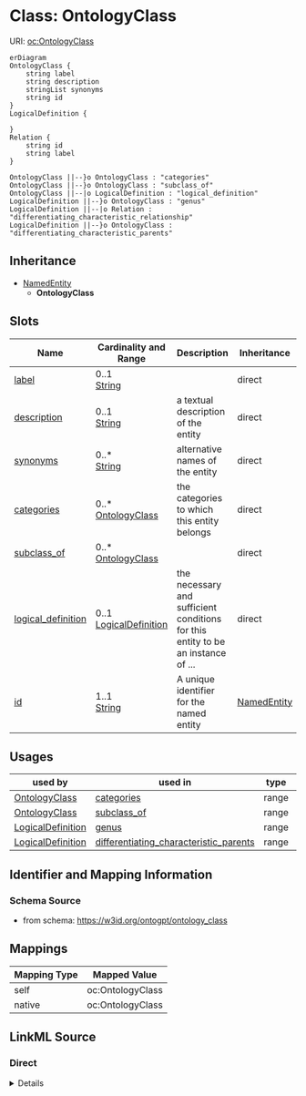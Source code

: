 # Class: OntologyClass



URI: [oc:OntologyClass](http://w3id.org/ontogpt/ontology-class-templateOntologyClass)


```mermaid
erDiagram
OntologyClass {
    string label  
    string description  
    stringList synonyms  
    string id  
}
LogicalDefinition {

}
Relation {
    string id  
    string label  
}

OntologyClass ||--}o OntologyClass : "categories"
OntologyClass ||--}o OntologyClass : "subclass_of"
OntologyClass ||--|o LogicalDefinition : "logical_definition"
LogicalDefinition ||--}o OntologyClass : "genus"
LogicalDefinition ||--|o Relation : "differentiating_characteristic_relationship"
LogicalDefinition ||--}o OntologyClass : "differentiating_characteristic_parents"

```




## Inheritance
* [NamedEntity](NamedEntity.md)
    * **OntologyClass**



## Slots

| Name | Cardinality and Range | Description | Inheritance |
| ---  | --- | --- | --- |
| [label](label.md) | 0..1 <br/> [String](String.md) |  | direct |
| [description](description.md) | 0..1 <br/> [String](String.md) | a textual description of the entity | direct |
| [synonyms](synonyms.md) | 0..* <br/> [String](String.md) | alternative names of the entity | direct |
| [categories](categories.md) | 0..* <br/> [OntologyClass](OntologyClass.md) | the categories to which this entity belongs | direct |
| [subclass_of](subclass_of.md) | 0..* <br/> [OntologyClass](OntologyClass.md) |  | direct |
| [logical_definition](logical_definition.md) | 0..1 <br/> [LogicalDefinition](LogicalDefinition.md) | the necessary and sufficient conditions for this entity to be an instance of ... | direct |
| [id](id.md) | 1..1 <br/> [String](String.md) | A unique identifier for the named entity | [NamedEntity](NamedEntity.md) |





## Usages

| used by | used in | type | used |
| ---  | --- | --- | --- |
| [OntologyClass](OntologyClass.md) | [categories](categories.md) | range | [OntologyClass](OntologyClass.md) |
| [OntologyClass](OntologyClass.md) | [subclass_of](subclass_of.md) | range | [OntologyClass](OntologyClass.md) |
| [LogicalDefinition](LogicalDefinition.md) | [genus](genus.md) | range | [OntologyClass](OntologyClass.md) |
| [LogicalDefinition](LogicalDefinition.md) | [differentiating_characteristic_parents](differentiating_characteristic_parents.md) | range | [OntologyClass](OntologyClass.md) |






## Identifier and Mapping Information







### Schema Source


* from schema: https://w3id.org/ontogpt/ontology_class





## Mappings

| Mapping Type | Mapped Value |
| ---  | ---  |
| self | oc:OntologyClass |
| native | oc:OntologyClass |





## LinkML Source

<!-- TODO: investigate https://stackoverflow.com/questions/37606292/how-to-create-tabbed-code-blocks-in-mkdocs-or-sphinx -->

### Direct

<details>
```yaml
name: OntologyClass
from_schema: https://w3id.org/ontogpt/ontology_class
rank: 1000
is_a: NamedEntity
attributes:
  label:
    name: label
    description: the name of the main entity being defined
    from_schema: https://w3id.org/ontogpt/ontology_class
    rank: 1000
  description:
    name: description
    description: a textual description of the entity
    from_schema: https://w3id.org/ontogpt/ontology_class
    rank: 1000
  synonyms:
    name: synonyms
    description: alternative names of the entity
    from_schema: https://w3id.org/ontogpt/ontology_class
    rank: 1000
    multivalued: true
  categories:
    name: categories
    annotations:
      prompt:
        tag: prompt
        value: semicolon-separated list of categories to which the entity belongs.
          These may be taken from an upper level ontology such as COB, BioLink, or
          UMLS semantic types.
    description: the categories to which this entity belongs.
    from_schema: https://w3id.org/ontogpt/ontology_class
    rank: 1000
    multivalued: true
    range: OntologyClass
  subclass_of:
    name: subclass_of
    annotations:
      prompt:
        tag: prompt
        value: semicolon-separated list of parent classes, indicating broader concepts.
          E.g. if the input text is "a type of bone", then the parent class is "bone"
    from_schema: https://w3id.org/ontogpt/ontology_class
    rank: 1000
    multivalued: true
    range: OntologyClass
  logical_definition:
    name: logical_definition
    annotations:
      prompt:
        tag: prompt
        value: the necessary and sufficient conditions for this entity to be an instance
          of this class, written in OWL manchester syntax, e.g. bone and (part_of
          some 'hand')
    description: the necessary and sufficient conditions for this entity to be an
      instance of this class
    from_schema: https://w3id.org/ontogpt/ontology_class
    rank: 1000
    range: LogicalDefinition
tree_root: true

```
</details>

### Induced

<details>
```yaml
name: OntologyClass
from_schema: https://w3id.org/ontogpt/ontology_class
rank: 1000
is_a: NamedEntity
attributes:
  label:
    name: label
    description: the name of the main entity being defined
    from_schema: https://w3id.org/ontogpt/ontology_class
    rank: 1000
    alias: label
    owner: OntologyClass
    domain_of:
    - OntologyClass
    - NamedEntity
    range: string
  description:
    name: description
    description: a textual description of the entity
    from_schema: https://w3id.org/ontogpt/ontology_class
    rank: 1000
    alias: description
    owner: OntologyClass
    domain_of:
    - OntologyClass
    range: string
  synonyms:
    name: synonyms
    description: alternative names of the entity
    from_schema: https://w3id.org/ontogpt/ontology_class
    rank: 1000
    multivalued: true
    alias: synonyms
    owner: OntologyClass
    domain_of:
    - OntologyClass
    range: string
  categories:
    name: categories
    annotations:
      prompt:
        tag: prompt
        value: semicolon-separated list of categories to which the entity belongs.
          These may be taken from an upper level ontology such as COB, BioLink, or
          UMLS semantic types.
    description: the categories to which this entity belongs.
    from_schema: https://w3id.org/ontogpt/ontology_class
    rank: 1000
    multivalued: true
    alias: categories
    owner: OntologyClass
    domain_of:
    - OntologyClass
    range: OntologyClass
  subclass_of:
    name: subclass_of
    annotations:
      prompt:
        tag: prompt
        value: semicolon-separated list of parent classes, indicating broader concepts.
          E.g. if the input text is "a type of bone", then the parent class is "bone"
    from_schema: https://w3id.org/ontogpt/ontology_class
    rank: 1000
    multivalued: true
    alias: subclass_of
    owner: OntologyClass
    domain_of:
    - OntologyClass
    range: OntologyClass
  logical_definition:
    name: logical_definition
    annotations:
      prompt:
        tag: prompt
        value: the necessary and sufficient conditions for this entity to be an instance
          of this class, written in OWL manchester syntax, e.g. bone and (part_of
          some 'hand')
    description: the necessary and sufficient conditions for this entity to be an
      instance of this class
    from_schema: https://w3id.org/ontogpt/ontology_class
    rank: 1000
    alias: logical_definition
    owner: OntologyClass
    domain_of:
    - OntologyClass
    range: LogicalDefinition
  id:
    name: id
    annotations:
      prompt.skip:
        tag: prompt.skip
        value: 'true'
    description: A unique identifier for the named entity
    comments:
    - this is populated during the grounding and normalization step
    from_schema: https://w3id.org/ontogpt/ontology_class
    rank: 1000
    identifier: true
    alias: id
    owner: OntologyClass
    domain_of:
    - NamedEntity
    - Publication
    range: string
tree_root: true

```
</details>